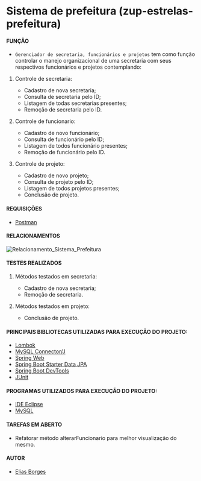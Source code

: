 # Sistema de prefeitura (zup-estrelas-prefeitura)

#### FUNÇÃO

- `Gerenciador de secretaria, funcionários e projetos` tem como função controlar o manejo organizacional de uma secretaria com seus respectivos funcionários e projetos contemplando:

1. Controle de secretaria:
    - Cadastro de nova secretaria;
    - Consulta de secretaria pelo ID;
    - Listagem de todas secretarias presentes;
    - Remoção de secretaria pelo ID.
    
2. Controle de funcionario:
    - Cadastro de novo funcionário;
    - Consulta de funcionário pelo ID;
    - Listagem de todos funcionário presentes;
    - Remoção de funcionário pelo ID.
    
3. Controle de projeto:
    - Cadastro de novo projeto;
    - Consulta de projeto pelo ID;
    - Listagem de todos projetos presentes;
    - Conclusão de projeto.
    
#### REQUISIÇÕES
* [Postman](https://documenter.getpostman.com/view/13173271/TVep7mv2)

#### RELACIONAMENTOS

![Relacionamento_Sistema_Prefeitura](https://user-images.githubusercontent.com/71403141/99076649-39cf2480-259a-11eb-8cda-e91cf28bb0d5.png)

#### TESTES REALIZADOS

1. Métodos testados em secretaria:
    - Cadastro de nova secretaria;
    - Remoção de secretaria.
    
2. Métodos testados em projeto:
	- Conclusão de projeto.

#### PRINCIPAIS BIBLIOTECAS UTILIZADAS PARA EXECUÇÃO DO PROJETO:

* [Lombok](https://projectlombok.org/setup/eclipse)
* [MySQL Connector/J](https://mvnrepository.com/artifact/mysql/mysql-connector-java)
* [Spring Web](https://mvnrepository.com/artifact/org.springframework/spring-web)
* [Spring Boot Starter Data JPA](https://mvnrepository.com/artifact/org.springframework.boot/spring-boot-starter-data-jpa)
* [Spring Boot DevTools](https://mvnrepository.com/artifact/org.springframework.boot/spring-boot-devtools)
* [JUnit](https://mvnrepository.com/artifact/junit/junit)

#### PROGRAMAS UTILIZADOS PARA EXECUÇÃO DO PROJETO:

* [IDE Eclipse](https://www.eclipse.org/downloads/download.php?file=/oomph/epp/2020-06/R/eclipse-inst-win64.exe)
* [MySQL](https://dev.mysql.com/downloads/installer/)

#### TAREFAS EM ABERTO

- Refatorar método alterarFuncionario para melhor visualização do mesmo.

#### AUTOR

- [Elias Borges](https://www.linkedin.com/in/eliasborges)